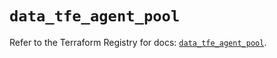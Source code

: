 # `data_tfe_agent_pool`

Refer to the Terraform Registry for docs: [`data_tfe_agent_pool`](https://registry.terraform.io/providers/hashicorp/tfe/0.54.0/docs/data-sources/agent_pool).
